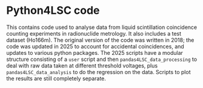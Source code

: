 # Python4LSC code
This contains code used to analyse data from liquid scintillation coincidence counting experiments in radionuclide metrology. It also includes a test dataset (Ho166m). The original version of the code was written in 2018; the code was updated in 2025 to account for accidental coincidences, and updates to various python packages. The 2025 scripts have a modular structure consisting of a `user` script and then `pandas4LSC_data_processing` to deal with raw data taken at different threshold voltages, plus `pandas4LSC_data_analysis` to do the regression on the data. Scripts to plot the results are still completely separate.






 

